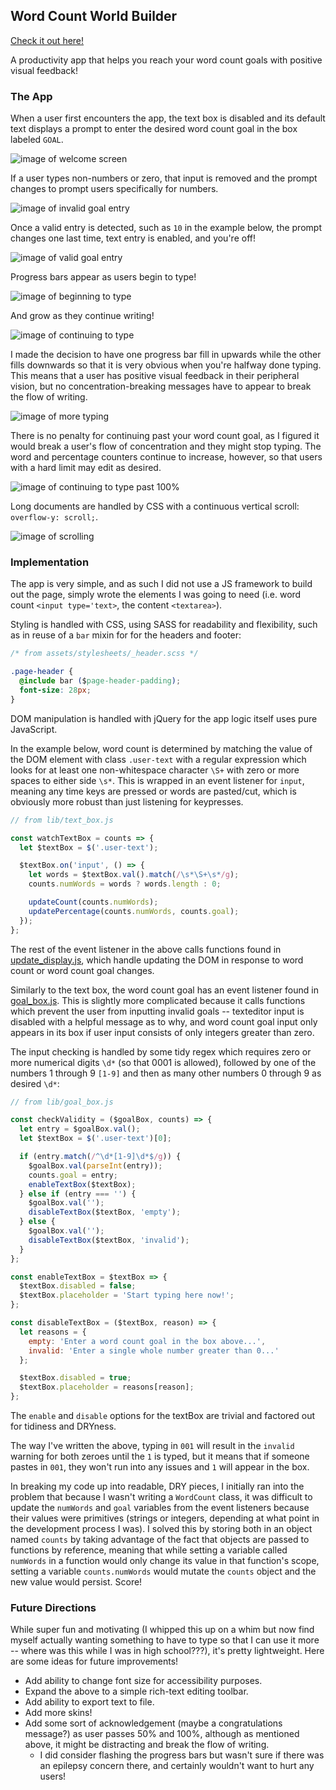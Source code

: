 ## Word Count World Builder

[Check it out here!][live]

A productivity app that helps you reach your word count goals with positive visual feedback!

[live]: https://erhsparks.github.io/WordCountWorldBuilder

### The App

When a user first encounters the app, the text box is disabled and its default text displays a prompt to enter the desired word count goal in the box labeled `GOAL`.

![image of welcome screen](assets/images/01_welcome.png)

If a user types non-numbers or zero, that input is removed and the prompt changes to prompt users specifically for numbers.

![image of invalid goal entry](assets/images/02_invalid_goal.png)

Once a valid entry is detected, such as `10` in the example below, the prompt changes one last time, text entry is enabled, and you're off!

![image of valid goal entry](assets/images/03_valid_goal.png)

Progress bars appear as users begin to type!

![image of beginning to type](assets/images/04a_beginning_to_type.png)

And grow as they continue writing!

![image of continuing to type](assets/images/04b_continuing_to_type.png)

I made the decision to have one progress bar fill in upwards while the other fills downwards so that it is very obvious when you're halfway done typing. This means that a user has positive visual feedback in their peripheral vision, but no concentration-breaking messages have to appear to break the flow of writing.

![image of more typing](assets/images/05_more_typing.png)

There is no penalty for continuing past your word count goal, as I figured it would break a user's flow of concentration and they might stop typing. The word and percentage counters continue to increase, however, so that users with a hard limit may edit as desired.

![image of continuing to type past 100%](assets/images/06_continuing_past_100.png)

Long documents are handled by CSS with a continuous vertical scroll: `overflow-y: scroll;`.

![image of scrolling](assets/images/07_scroll.png)

### Implementation

The app is very simple, and as such I did not use a JS framework to build out the page, simply wrote the elements I was going to need (i.e. word count `<input type='text>`, the content `<textarea>`).

Styling is handled with CSS, using SASS for readability and flexibility, such as in reuse of a `bar` mixin for for the headers and footer:

```CSS
/* from assets/stylesheets/_header.scss */

.page-header {
  @include bar ($page-header-padding);
  font-size: 28px;
}
```

DOM manipulation is handled with jQuery for the app logic itself uses pure JavaScript.

In the example below, word count is determined by matching the value of the DOM element with class `.user-text` with a regular expression which looks for at least one non-whitespace character `\S+` with zero or more spaces to either side `\s*`. This is wrapped in an event listener for `input`, meaning any time keys are pressed or words are pasted/cut, which is obviously more robust than just listening for keypresses.

```JavaScript
// from lib/text_box.js

const watchTextBox = counts => {
  let $textBox = $('.user-text');

  $textBox.on('input', () => {
    let words = $textBox.val().match(/\s*\S+\s*/g);
    counts.numWords = words ? words.length : 0;

    updateCount(counts.numWords);
    updatePercentage(counts.numWords, counts.goal);
  });
};
```

The rest of the event listener in the above calls functions found in [update_display.js][update_display], which handle updating the DOM in response to word count or word count goal changes.

Similarly to the text box, the word count goal has an event listener found in [goal_box.js][goal_box_listener]. This is slightly more complicated because it calls functions which prevent the user from inputting invalid goals -- texteditor input is disabled with a helpful message as to why, and word count goal input only appears in its box if user input consists of only integers greater than zero.

The input checking is handled by some tidy regex which requires zero or more numerical digits `\d*` (so that 0001 is allowed), followed by one of the numbers 1 through 9 `[1-9]` and then as many other numbers 0 through 9 as desired `\d*`:

```JavaScript
// from lib/goal_box.js

const checkValidity = ($goalBox, counts) => {
  let entry = $goalBox.val();
  let $textBox = $('.user-text')[0];

  if (entry.match(/^\d*[1-9]\d*$/g)) {
    $goalBox.val(parseInt(entry));
    counts.goal = entry;
    enableTextBox($textBox);
  } else if (entry === '') {
    $goalBox.val('');
    disableTextBox($textBox, 'empty');
  } else {
    $goalBox.val('');
    disableTextBox($textBox, 'invalid');
  }
};

const enableTextBox = $textBox => {
  $textBox.disabled = false;
  $textBox.placeholder = 'Start typing here now!';
};

const disableTextBox = ($textBox, reason) => {
  let reasons = {
    empty: 'Enter a word count goal in the box above...',
    invalid: 'Enter a single whole number greater than 0...'
  };

  $textBox.disabled = true;
  $textBox.placeholder = reasons[reason];
};
```

The `enable` and `disable` options for the textBox are trivial and factored out for tidiness and DRYness.

The way I've written the above, typing in `001` will result in the `invalid` warning for both zeroes until the `1` is typed, but it means that if someone pastes in `001`, they won't run into any issues and `1` will appear in the box.

In breaking my code up into readable, DRY pieces, I initially ran into the problem that because I wasn't writing a `WordCount` class, it was difficult to update the `numWords` and `goal` variables from the event listeners because their values were primitives (strings or integers, depending at what point in the development process I was). I solved this by storing both in an object named `counts` by taking advantage of the fact that objects are passed to functions by reference, meaning that while setting a variable called `numWords` in a function would only change its value in that function's scope, setting a variable `counts.numWords` would mutate the `counts` object and the new value would persist. Score!

[update_display]: /lib/util/update_display.js
[goal_box_listener]: /lib/goal_box.js

### Future Directions

While super fun and motivating (I whipped this up on a whim but now find myself actually wanting something to have to type so that I can use it more -- where was this while I was in high school???), it's pretty lightweight. Here are some ideas for future improvements!

- Add ability to change font size for accessibility purposes.
- Expand the above to a simple rich-text editing toolbar.
- Add ability to export text to file.
- Add more skins!
- Add some sort of acknowledgement (maybe a congratulations message?) as user passes 50% and 100%, although as mentioned above, it might be distracting and break the flow of writing.
  - I did consider flashing the progress bars but wasn't sure if there was an epilepsy concern there, and certainly wouldn't want to hurt any users!
